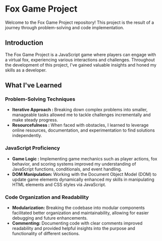 <h1>Fox Game Project</h1>

<p>Welcome to the Fox Game Project repository! This project is the result of a journey through problem-solving and code implementation.</p>

<h2>Introduction</h2>

<p>The Fox Game Project is a JavaScript game where players can engage with a virtual fox, experiencing various interactions and challenges. Throughout the development of this project, I've gained valuable insights and honed my skills as a developer.</p>

<h2>What I've Learned</h2>

<h3>Problem-Solving Techniques</h3>
<ul>
    <li><strong>Iterative Approach : </strong> Breaking down complex problems into smaller, manageable tasks allowed me to tackle challenges incrementally and make steady progress.</li>
    <li><strong>Resourcefulness : </strong> When faced with obstacles, I learned to leverage online resources, documentation, and experimentation to find solutions independently.</li>
</ul>

<h3>JavaScript Proficiency</h3>
<ul>
    <li><strong>Game Logic : </strong> Implementing game mechanics such as player actions, fox behavior, and scoring systems improved my understanding of JavaScript functions, conditionals, and event handling.</li>
    <li><strong>DOM Manipulation:</strong> Working with the Document Object Model (DOM) to update game elements dynamically enhanced my skills in manipulating HTML elements and CSS styles via JavaScript.</li>
</ul>

<h3>Code Organization and Readability</h3>
<ul>
    <li><strong>Modularization:</strong> Breaking the codebase into modular components facilitated better organization and maintainability, allowing for easier debugging and future enhancements.</li>
    <li><strong>Commenting:</strong> Documenting code with clear comments improved readability and provided helpful insights into the purpose and functionality of different sections.</li>
</ul>

